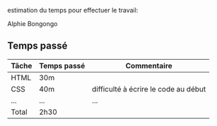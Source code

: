 estimation du temps pour effectuer le travail:

Alphie Bongongo

## Temps passé

| Tâche        | Temps passé | Commentaire                    |
| ------------ | ----------- | ------------------------------ |
| HTML         | 30m         |                                |
| CSS          | 40m         | difficulté à écrire le code au début  |
| ...          | ...         | ...                            |
| Total        | 2h30        |                                |